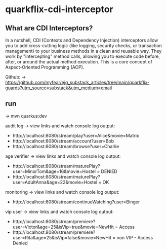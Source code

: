 # quarkflix-cdi-interceptor

## What are CDI Interceptors?

In a nutshell, CDI (Contexts and Dependency Injection) interceptors allow you to add cross-cutting logic 
(like logging, security checks, or transaction management) to your business methods in a clean and reusable way. 
They work by "intercepting" method calls, allowing you to execute code before, after, or around the actual method execution. 
This is a core concept of Aspect-Oriented Programming (AOP).

Github: -> https://github.com/myfear/ejq_substack_articles/tree/main/quarkflix-guards?utm_source=substack&utm_medium=email


## run

-> mvn quarkus:dev

audit log -> view links and watch console log output:
+ http://localhost:8080/stream/play?user=Alice&movie=Matrix
+ http://localhost:8080/stream/account?user=Bob
+ http://localhost:8080/stream/browse?user=Charlie

age verifier -> view links and watch console log output:
+ http://localhost:8080/stream/maturePlay?user=MinorTom&age=16&movie=Hostel = DENIED
+ http://localhost:8080/stream/maturePlay?user=AdultAnna&age=22&movie=Hostel = OK


monitoring -> view links and watch console log output:
+ http://localhost:8080/stream/continueWatching?user=Binger

vip user -> view links and watch console log output:
+ http://localhost:8080/stream/premiere?user=Victor&age=25&isVip=true&movie=NewHit = Access
+ http://localhost:8080/stream/premiere?user=Rita&age=25&isVip=false&movie=NewHit = non VIP - Access Denied
